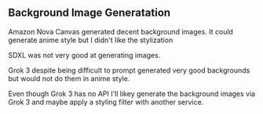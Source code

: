 ## Background Image Generatation

Amazon Nova Canvas generated decent background images. It could generate anime style but I didn't like the stylization

SDXL was not very good at generating images.

Grok 3 despite being difficult to prompt generated very good backgrounds but would not do them in anime style.

Even though Grok 3 has no API I'll likey generate the background images via Grok 3 and maybe apply a styling filter with another service.